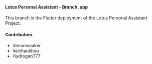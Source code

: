 #### Lotus Personal Assistant - Branch: app
This branch is the Flutter deployment of the Lotus Personal Assistant Project.
#### Contributors
- Venomsnaker
- haichaukhuu
- Hydrogen777
